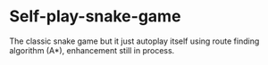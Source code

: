 # Self-play-snake-game
The classic snake game but it just autoplay itself using route finding algorithm (A*), enhancement still in process.

